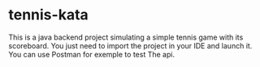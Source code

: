 # tennis-kata

This is a java backend project simulating a simple tennis game with its scoreboard. 
You just need to import the project in your IDE and launch it. You can use Postman for exemple to test The api.
